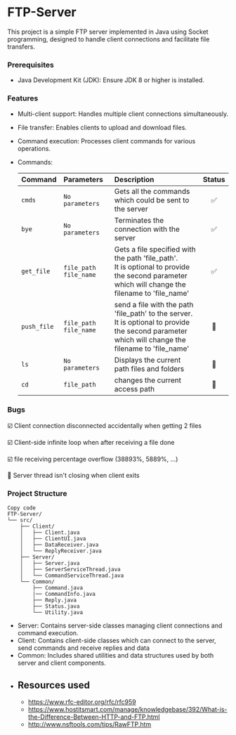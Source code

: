 # FTP-Server
This project is a simple FTP server implemented in Java using Socket programming, designed to handle client connections and facilitate file transfers.

### Prerequisites
  - Java Development Kit (JDK): Ensure JDK 8 or higher is installed.
 
### Features

  - Multi-client support: Handles multiple client connections simultaneously.
  - File transfer: Enables clients to upload and download files.
- Command execution: Processes client commands for various operations.
- Commands:

    | Command     | Parameters                       | Description                                                                                                                                                                 |         Status         |
    |:------------|:---------------------------------|:----------------------------------------------------------------------------------------------------------------------------------------------------------------------------|:----------------------:|
    | `cmds`      | `No parameters`                  | Gets all the commands which could be sent to the server                                                                                                                     |   :white_check_mark:   |
    | `bye`       | `No parameters`                  | Terminates the connection with the server                                                                                                                                   |   :white_check_mark:   |
    | `get_file`  | `file_path`  `file_name`         | Gets a file specified with the path 'file_path'.<br/> It is optional to provide the second parameter which will change the filename to 'file_name'                          |   :white_check_mark:   |
    | `push_file` | `file_path`  `file_name`         | send a file with the path 'file_path' to the server.<br/> It is optional to provide the second parameter which will change the filename to 'file_name'                      | :black_square_button:  |
    | `ls`        | `No parameters`                  | Displays the current path files and folders                                                                                                                                 | :black_square_button:  |
    | `cd`        | `file_path`                      | changes the current access path                                                                                                                                             | :black_square_button:  |
    
### Bugs
:ballot_box_with_check: Client connection disconnected accidentally when getting 2 files

:ballot_box_with_check: Client-side infinite loop when after receiving a file done

:ballot_box_with_check: file receiving percentage overflow (38893%, 5889%, ...)

:black_square_button: Server thread isn't closing when client exits


### Project Structure
``` plaintext
Copy code
FTP-Server/
└── src/
    ├── Client/
    │   ├── Client.java
    │   ├── ClientUI.java
    │   ├── DataReceiver.java
    │   └── ReplyReceiver.java
    ├── Server/
    │   ├── Server.java
    │   ├── ServerServiceThread.java
    │   └── CommandServiceThread.java
    └── Common/
        ├── Command.java
        |── CommandInfo.java
        ├── Reply.java
        ├── Status.java
        └── Utility.java
```
- Server: Contains server-side classes managing client connections and command execution.
- Client: Contains client-side classes which can connect to the server, send commands and receive replies and data
- Common: Includes shared utilities and data structures used by both server and client components.
- ## Resources used
    - https://www.rfc-editor.org/rfc/rfc959
    - https://www.hostitsmart.com/manage/knowledgebase/392/What-is-the-Difference-Between-HTTP-and-FTP.html
    - http://www.nsftools.com/tips/RawFTP.htm
    
